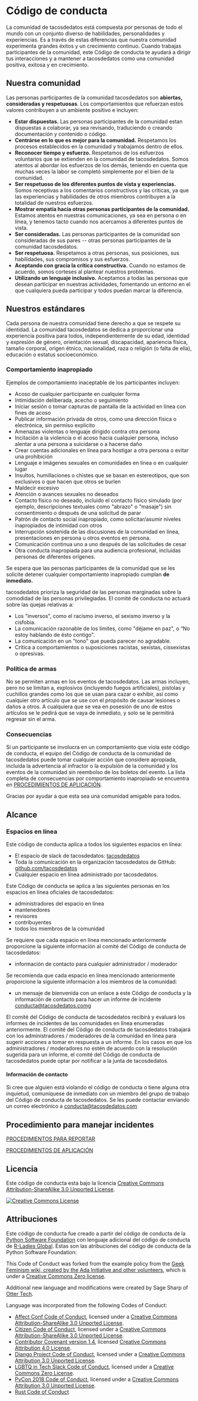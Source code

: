 # Código de conducta

La comunidad de tacosdedatos está compuesta por personas de todo el mundo con un conjunto diverso de habilidades, personalidades y experiencias. Es a través de estas diferencias que nuestra comunidad experimenta grandes éxitos y un crecimiento continuo. Cuando trabajas participantes de la comunidad, este Código de conducta te ayudará a dirigir tus interacciones y a mantener a tacosdedatos como una comunidad positiva, exitosa y en crecimiento.


## Nuestra comunidad 
Las personas participantes de la comunidad tacosdedatos son **abiertas, consideradas y respetuosas**. Los comportamientos que refuerzan estos valores contribuyen a un ambiente positivo e incluyen:


 * **Estar dispuestas.** Las personas participantes de la comunidad estan dispuestas a colaborar, ya sea revisando, traduciendo o creando documentación y contenido o código.
 * **Centrárse en lo que es mejor para la comunidad.** Respetamos los procesos establecidos en la comunidad y trabajamos dentro de ellos.
 * **Reconocer tiempo y esfuerzo.** Respetamos de los esfuerzos voluntarios que se extienden en la comunidad de tacosdedatos. Somos atentos al abordar los esfuerzos de los demás, teniendo en cuenta que muchas veces la labor se completó simplemente por el bien de la comunidad.
 * **Ser respetuoso de los diferentes puntos de vista y experiencias.** Somos receptivas a los comentarios constructivos y las críticas, ya que las experiencias y habilidades de otros miembros contribuyen a la totalidad de nuestros esfuerzos.
 * **Mostrar empatía hacia otras personas participantes de la comunidad.** Estamos atentos en nuestras comunicaciones, ya sea en persona o en línea, y tenemos tacto cuando nos acercamos a diferentes puntos de vista.
 * **Ser consideradas.** Las personas participantes de la comunidad son consideradas de sus pares -- otras personas participantes de la comunidad tacosdedatos.
 * **Ser respetuosa.** Respetamos a otras personas, sus posiciones, sus habilidades, sus compromisos y sus esfuerzos.
 * **Aceptando con gracia la crítica constructiva.** Cuando no estamos de acuerdo, somos corteses al plantear nuestros problemas.
 * **Utilizando un lenguaje inclusivo.** Aceptamos a todas las personas que desean participar en nuestras actividades, fomentando un entorno en el que cualquiera pueda participar y todos puedan marcar la diferencia.



## Nuestros estándares

Cada persona de nuestra comunidad tiene derecho a que se respete su identidad. La comunidad tacosdedatos se dedica a proporcionar una experiencia positiva para todos, independientemente de su edad, identidad y expresión de género, orientación sexual, discapacidad, apariencia física, tamaño corporal, origen étnico, nacionalidad, raza o religión (o falta de ella), educación o estatus socioeconómico.

### Comportamiento inapropiado

Ejemplos de comportamiento inaceptable de los participantes incluyen:

* Acoso de cualquier participante en cualquier forma
* Intimidación deliberada, acecho o seguimiento
* Iniciar sesión o tomar capturas de pantalla de la actividad en línea con fines de acoso
* Publicar información privada de otros, como una dirección física o electrónica, sin permiso explícito
* Amenazas violentas o lenguaje dirigido contra otra persona
* Incitación a la violencia o el acoso hacia cualquier persona, incluso alentar a una persona a suicidarse o a hacerse daño
* Crear cuentas adicionales en línea para hostigar a otra persona o evitar una prohibición
* Lenguaje e imágenes sexuales en comunidades en línea o en cualquier lugar
* Insultos, humillaciones o chistes que se basan en estereotipos, que son exclusivos o que hacen que otros se burlen
* Maldecir excesivo
* Atención o avances sexuales no deseados
* Contacto físico no deseado, incluido el contacto físico simulado (por ejemplo, descripciones textuales como "abrazo" o "masaje") sin consentimiento o después de una solicitud de parar
* Patrón de contacto social inapropiado, como solicitar/asumir niveles inapropiados de intimidad con otros
* Interrupción sostenida de las discusiones de la comunidad en línea, presentaciones en persona u otros eventos en persona.
* Comunicación continua uno a uno después de las solicitudes de cesar
* Otra conducta inapropiada para una audiencia profesional, incluidas personas de diferentes orígenes.

Se espera que las personas participantes de la comunidad que se les solicite detener cualquier comportamiento inapropiado cumplan **de inmediato.**

tacosdedatos prioriza la seguridad de las personas marginadas sobre la comodidad de las personas privilegiadas. El comité de conducta no actuará sobre las quejas relativas a:
* Los "inversos", como el racismo inverso, el sexismo inverso y la cisfobia.
* La comunicación razonable de los límites, como "déjame en paz", o “No estoy hablando de ésto contigo".
* La comunicación en un "tono" que pueda parecer no agradable.
* Crítica a comportamientos o suposiciones racistas, sexistas, cissexistas o opresivas.

### Política de armas

No se permiten armas en los eventos de tacosdedatos. Las armas incluyen, pero no se limitan a, explosivos (incluyendo fuegos artificiales), pistolas y cuchillos grandes como los que se usan para cazar o exhibir, así como cualquier otro artículo que se use con el propósito de causar lesiones o daños a otros. A cualquiera que se vea en posesión de uno de estos artículos se le pedirá que se vaya de inmediato, y solo se le permitirá regresar sin el arma.

### Consecuencias

Si un participante se involucra en un comportamiento que viola este código de conducta, el equipo del Código de conducta de la comunidad de tacosdedatos puede tomar cualquier acción que considere apropiada, incluida la advertencia al infractor o la expulsión de la comunidad y los eventos de la comunidad sin reembolso de los boletos del evento. La lista completa de consecuencias por comportamiento inapropiado se encuentra en [PROCEDIMIENTOS DE APLICACIÓN](procedimientos_de_aplicacion.md).

Gracias por ayudar a que esta sea una comunidad amigable para todos.

## Alcance

### Espacios en línea

Este código de conducta aplica a todos los siguientes espacios en línea:

* El espacio de slack de tacosdedatos: [tacosdedatos](https://tacosdedatos.slack.com)
* Toda la comunicación en la organización tacosdedatos de GitHub: [github.com/tacosdedatos](https://github.com/tacosdedatos)
* Cualquier espacio en línea administrado por tacosdedatos.

Este Código de conducta se aplica a las siguientes personas en los espacios en línea oficiales de tacosdedatos:

* administradores del espacio en línea
* mantenedores
* revisores
* contribuyentes
* todos los miembros de la comunidad

Se requiere que cada espacio en línea mencionado anteriormente proporcione la siguiente información al comité del Código de conducta de tacosdedatos:

* información de contacto para cualquier administrador / moderador

Se recomienda que cada espacio en línea mencionado anteriormente proporcione la siguiente información a los miembros de la comunidad:

* un mensaje de bienvenida con un enlace a este Código de conducta y la información de contacto para hacer un informe de incidente <conducta@tacosdedatos.comg>

El comité del Código de conducta de tacosdedatos recibirá y evaluará los informes de incidentes de las comunidades en línea enumeradas anteriormente. El comité del Código de conducta de tacosdedatos trabajará con los administradores / moderadores de la comunidad en línea para sugerir acciones a tomar en respuesta a un informe. En los casos en que los administradores / moderadores no estén de acuerdo con la resolución sugerida para un informe, el comité del Código de conducta de tacosdedatos puede optar por notificar a la junta de tacosdedatos.

#### Información de contacto

Si cree que alguien está violando el código de conducta o tiene alguna otra inquietud, comuníquese de inmediato con un miembro del grupo de trabajo del Código de conducta de tacosdedatos. Se les puede contactar enviando un correo electrónico a <conducta@tacosdedatos.com>

## Procedimiento para manejar incidentes

[PROCEDIMIENTOS PARA REPORTAR](procedimientos_para_reportar.md)

[PROCEDIMIENTOS DE APLICACIÓN](procedimientos_de_aplicacion.md) 

## Licencia

Este código de conducta esta bajo la licencia [Creative Commons Attribution-ShareAlike 3.0 Unported License](https://creativecommons.org/licenses/by-sa/3.0/).

[![Creative Commons License](https://licensebuttons.net/l/by-sa/3.0/88x31.png)](http://creativecommons.org/licenses/by-sa/3.0/)

## Attribuciones

Este código de conducta fue creado a partir del código de conducta de la [Python Software Foundation](https://www.python.org/psf/conduct/) con lenguaje adicional del código de conducta de [R-Ladies Global](https://github.com/rladies/starter-kit/wiki/Code-of-Conduct#spanish). Estas son las atribuciones del código de conducta de la Python Software Foundation:

This Code of Conduct was forked from the example policy from the [Geek Feminism wiki, created by the Ada Initiative and other volunteers](http://geekfeminism.wikia.com/wiki/Conference_anti-harassment/Policy), which is under a [Creative Commons Zero license](https://creativecommons.org/publicdomain/zero/1.0/).

Additional new language and modifications were created by Sage Sharp of [Otter Tech](https://otter.technology/code-of-conduct-training/).

Language was incorporated from the following Codes of Conduct:

 *  [Affect Conf Code of Conduct](https://affectconf.com/coc/), licensed under a [Creative Commons Attribution-ShareAlike 3.0 Unported License](http://creativecommons.org/licenses/by-sa/3.0/).
 * [Citizen Code of Conduct](http://citizencodeofconduct.org/), licensed under a [Creative Commons Attribution-ShareAlike 3.0 Unported License](http://creativecommons.org/licenses/by-sa/3.0/).
 * [Contributor Covenant version 1.4](https://www.contributor-covenant.org/version/1/4/code-of-conduct), licensed [Creative Commons Attribution 4.0 License](https://github.com/ContributorCovenant/contributor_covenant/blob/master/LICENSE.md).
 * [Django Project Code of Conduct](https://www.djangoproject.com/conduct/), licensed under a [Creative Commons Attribution 3.0 Unported License](http://creativecommons.org/licenses/by/3.0/).
 * [LGBTQ in Tech Slack Code of Conduct](https://lgbtq.technology/coc.html), licensed under a [Creative Commons Zero License](https://creativecommons.org/publicdomain/zero/1.0/).
 * [PyCon 2018 Code of Conduct](https://us.pycon.org/2018/about/code-of-conduct/), licensed under a [Creative Commons Attribution 3.0 Unported License](http://creativecommons.org/licenses/by/3.0/).
 * [Rust Code of Conduct](https://www.rust-lang.org/en-US/conduct.html)